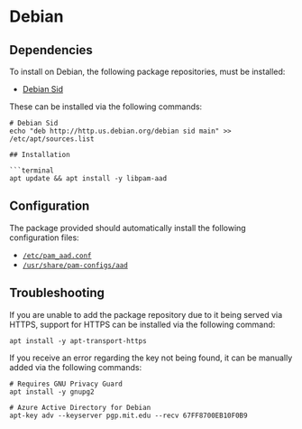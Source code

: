# Debian

## Dependencies

To install on Debian, the following package repositories,
must be installed:

- [Debian Sid][sid]

These can be installed via the following commands:

```terminal
# Debian Sid
echo "deb http://http.us.debian.org/debian sid main" >> /etc/apt/sources.list

## Installation

```terminal
apt update && apt install -y libpam-aad
```

## Configuration

The package provided should automatically install the following configuration files:

- [`/etc/pam_aad.conf`](../debian/pam_aad.conf)
- [`/usr/share/pam-configs/aad`](../debian/pam-configs/aad)

## Troubleshooting

If you are unable to add the package repository due to it being served via HTTPS,
support for HTTPS can be installed via the following command:

```terminal
apt install -y apt-transport-https
```

If you receive an error regarding the key not being found,
it can be manually added via the following commands:

```terminal
# Requires GNU Privacy Guard
apt install -y gnupg2

# Azure Active Directory for Debian
apt-key adv --keyserver pgp.mit.edu --recv 67FF8700EB10F0B9
```

[sid]: https://www.debian.org/releases/sid
